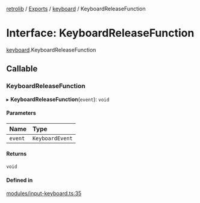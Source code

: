 [retrolib](../README.md) / [Exports](../modules.md) / [keyboard](../modules/keyboard.md) / KeyboardReleaseFunction

# Interface: KeyboardReleaseFunction

[keyboard](../modules/keyboard.md).KeyboardReleaseFunction

## Callable

### KeyboardReleaseFunction

▸ **KeyboardReleaseFunction**(`event`): `void`

#### Parameters

| Name | Type |
| :------ | :------ |
| `event` | `KeyboardEvent` |

#### Returns

`void`

#### Defined in

[modules/input-keyboard.ts:35](https://github.com/philbgarner/retrolib/blob/40e2981/src/modules/input-keyboard.ts#L35)
